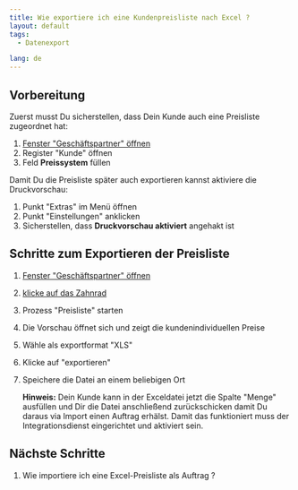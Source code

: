 ```yaml
---
title: Wie exportiere ich eine Kundenpreisliste nach Excel ?
layout: default
tags:
  - Datenexport

lang: de
---
```


## Vorbereitung

Zuerst musst Du sicherstellen, dass Dein Kunde auch eine Preisliste zugeordnet hat:

1. [Fenster "Geschäftspartner" öffnen](Wie_finde_und_öffne_ich_ein_Fenster) 
1. Register "Kunde" öffnen
1. Feld **Preissystem** füllen

Damit Du die Preisliste später auch exportieren kannst aktiviere die Druckvorschau:

1. Punkt "Extras" im Menü öffnen
1. Punkt "Einstellungen" anklicken
1. Sicherstellen, dass **Druckvorschau aktiviert** angehakt ist

## Schritte zum Exportieren der Preisliste 

1. [Fenster "Geschäftspartner" öffnen](Wie_finde_und_öffne_ich_ein_Fenster) 
1. [klicke auf das Zahnrad](Wie_starte_ich_Zahnrad_Prozesse)
1. Prozess "Preisliste" starten
1. Die Vorschau öffnet sich und zeigt die kundenindividuellen Preise
1. Wähle als exportformat "XLS"
1. Klicke auf "exportieren"
1. Speichere die Datei an einem beliebigen Ort

   **Hinweis:** Dein Kunde kann in der Exceldatei jetzt die Spalte "Menge" ausfüllen und Dir die Datei anschließend zurückschicken damit Du daraus via Import einen Auftrag erhälst. Damit das funktioniert muss der Integrationsdienst eingerichtet und aktiviert sein.

## Nächste Schritte
1. Wie importiere ich eine Excel-Preisliste als Auftrag ?
